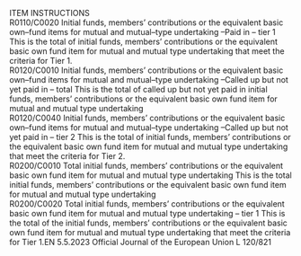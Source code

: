  
ITEM  INSTRUCTIONS  
R0110/C0020  Initial funds, members’ 
contributions or the equivalent 
basic own–fund items for 
mutual and mutual–type 
undertaking –Paid in – tier 1  This is the total of initial funds, members’ contributions or the equivalent basic 
own fund item for mutual and mutual type undertaking that meet the criteria for 
Tier 1.  
R0120/C0010  Initial funds, members’ 
contributions or the equivalent 
basic own–fund items for 
mutual and mutual–type 
undertaking –Called up but 
not yet paid in – total  This is the total of called up but not yet paid in initial funds, members’ 
contributions or the equivalent basic own fund item for mutual and mutual 
type undertaking  
R0120/C0040  Initial funds, members’ 
contributions or the equivalent 
basic own–fund items for 
mutual and mutual–type 
undertaking –Called up but 
not yet paid in – tier 2  This is the total of initial funds, members’ contributions or the equivalent basic 
own fund item for mutual and mutual type undertaking that meet the criteria for 
Tier 2.  
R0200/C0010  Total initial funds, members’ 
contributions or the equivalent 
basic own fund item for 
mutual and mutual type 
undertaking  This is the total initial funds, members’ contributions or the equivalent basic own 
fund item for mutual and mutual type undertaking  
R0200/C0020  Total initial funds, members’ 
contributions or the equivalent 
basic own fund item for 
mutual and mutual type 
undertaking – tier 1  This is the total of the initial funds, members’ contributions or the equivalent 
basic own fund item for mutual and mutual type undertaking that meet the 
criteria for Tier 1.EN  5.5.2023 Official Journal of the European Union L 120/821